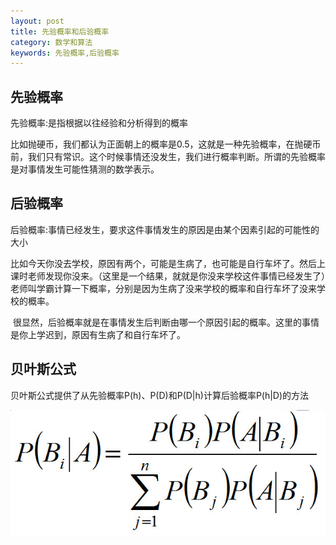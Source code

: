 ```yaml
---
layout: post
title: 先验概率和后验概率
category: 数学和算法
keywords: 先验概率,后验概率
---
```


## 先验概率

先验概率:是指根据以往经验和分析得到的概率

比如抛硬币，我们都认为正面朝上的概率是0.5，这就是一种先验概率，在抛硬币前，我们只有常识。这个时候事情还没发生，我们进行概率判断。所谓的先验概率是对事情发生可能性猜测的数学表示。


## 后验概率

后验概率:事情已经发生，要求这件事情发生的原因是由某个因素引起的可能性的大小


比如今天你没去学校，原因有两个，可能是生病了，也可能是自行车坏了。然后上课时老师发现你没来。（这里是一个结果，就就是你没来学校这件事情已经发生了）老师叫学霸计算一下概率，分别是因为生病了没来学校的概率和自行车坏了没来学校的概率。

 很显然，后验概率就是在事情发生后判断由哪一个原因引起的概率。这里的事情是你上学迟到，原因有生病了和自行车坏了。


## 贝叶斯公式

贝叶斯公式提供了从先验概率P(h)、P(D)和P(D|h)计算后验概率P(h|D)的方法

![](/images/bayes_formula.png)




